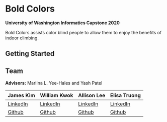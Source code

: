 # Bold Colors
**University of Washington Informatics Capstone 2020**  

Bold Colors assists color blind people to allow them to enjoy the benefits of indoor climbing.

## Getting Started



## Team 
**Advisors:** Marlina L. Yee-Hales and Yash Patel  

|James Kim|William Kwok|Allison Lee|Elisa Truong|
|---|---|---|---|
|[LinkedIn](https://www.linkedin.com/in/thejameskim/)|[LinkedIn](https://www.linkedin.com/in/william-w-kwok/)|[LinkedIn](https://www.linkedin.com/in/allison20/)|[LinkedIn](https://www.linkedin.com/in/elisa-truong/)|
|[Github](https://github.com/thejameskim)|[Github](https://github.com/kwokwilliam/)|[Github](https://github.com/alliL)|[Github](https://github.com/etruong)|
